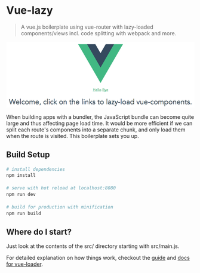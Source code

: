 # Vue-lazy

> A vue.js boilerplate using vue-router with lazy-loaded components/views incl. code splitting with webpack and more.

![Vue-lazy screenshot](screenshot.png)

When building apps with a bundler, the JavaScript bundle can become quite large and thus affecting page load time. It would be more efficient if we can split each route's components into a separate chunk, and only load them when the route is visited. This boilerplate sets you up.

## Build Setup

``` bash
# install dependencies
npm install

# serve with hot reload at localhost:8080
npm run dev

# build for production with minification
npm run build
```

## Where do I start?

Just look at the contents of the src/ directory starting with src/main.js.

For detailed explanation on how things work, checkout the [guide](http://vuejs-templates.github.io/webpack/) and [docs for vue-loader](http://vuejs.github.io/vue-loader).